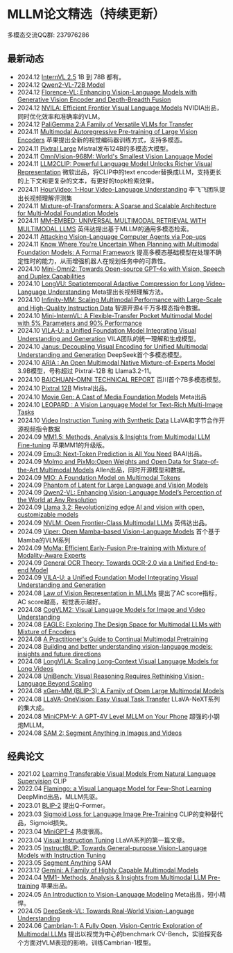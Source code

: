 # MLLM论文精选（持续更新）

多模态交流QQ群: 237976286

## 最新动态
- 2024.12 [InternVL 2.5](https://hf-mirror.com/collections/OpenGVLab/internvl-25-673e1019b66e2218f68d7c1c)  1B 到 78B 都有。
- 2024.12 [Qwen2-VL-72B Model](https://hf-mirror.com/Qwen/Qwen2-VL-72B) 
- 2024.12 [Florence-VL: Enhancing Vision-Language Models with Generative Vision Encoder and Depth-Breadth Fusion](https://arxiv.org/abs/2412.04424) 
- 2024.12 [NVILA: Efficient Frontier Visual Language Models](https://arxiv.org/abs/2412.04468) NVIDIA出品，同时优化效率和准确率的VLM。
- 2024.12 [PaliGemma 2:A Family of Versatile VLMs for Transfer](https://arxiv.org/pdf/2412.03555) 
- 2024.11 [Multimodal Autoregressive Pre-training of Large Vision Encoders](https://arxiv.org/pdf/2411.14402) 苹果提出全新的视觉编码器训练方式，支持多模态。
- 2024.11 [Pixtral Large](https://mistral.ai/news/pixtral-large/) Mistral发布124B的多模态大模型。
- 2024.11 [OmniVision-968M: World's Smallest Vision Language Model](https://nexa.ai/blogs/omni-vision)
- 2024.11 [LLM2CLIP: Powerful Language Model Unlocks Richer Visual Representation](https://microsoft.github.io/LLM2CLIP/) 微软出品，将CLIP中的text encoder替换成LLM，支持更长的上下文和更复杂的文本，有更好的topk检索效果。
- 2024.11 [HourVideo: 1-Hour Video-Language Understanding](https://arxiv.org/abs/2411.04998) 李飞飞团队提出长视频理解评测集
- 2024.11 [Mixture-of-Transformers: A Sparse and Scalable Architecture for Multi-Modal Foundation Models](https://arxiv.org/abs/2411.04996)
- 2024.11 [MM-EMBED: UNIVERSAL MULTIMODAL RETRIEVAL WITH MULTIMODAL LLMS](https://arxiv.org/pdf/2411.02571) 英伟达提出基于MLLM的通用多模态检索。
- 2024.11 [Attacking Vision-Language Computer Agents via Pop-ups](https://arxiv.org/abs/2411.02391) 
- 2024.11 [Know Where You're Uncertain When Planning with Multimodal Foundation Models: A Formal Framework](https://arxiv.org/abs/2411.01639) 提高多模态基础模型在处理不确定性时的能力，从而增强机器人在规划任务中的可靠性。
- 2024.10 [Mini-Omni2: Towards Open-source GPT-4o with Vision, Speech and Duplex Capabilities](https://arxiv.org/abs/2410.11190)
- 2024.10 [LongVU: Spatiotemporal Adaptive Compression for Long Video-Language Understanding](https://arxiv.org/pdf/2410.17434) Meta提出长视频理解方法。
- 2024.10 [Infinity-MM: Scaling Multimodal Performance with Large-Scale and High-Quality Instruction Data](https://arxiv.org/pdf/2410.18558) 智源开源4千万多模态指令数据。
- 2024.10 [Mini-InternVL: A Flexible-Transfer Pocket Multimodal Model with 5% Parameters and 90% Performance](https://arxiv.org/abs/2410.16261) 
- 2024.10 [VILA-U: a Unified Foundation Model Integrating Visual Understanding and Generation](https://arxiv.org/pdf/2409.04429) VILA团队的统一理解和生成模型。
- 2024.10 [Janus: Decoupling Visual Encoding for Unified Multimodal Understanding and Generation](https://arxiv.org/pdf/2410.13848) DeepSeek首个多模态模型。
- 2024.10 [ARIA : An Open Multimodal Native Mixture-of-Experts Model](https://arxiv.org/pdf/2410.05993) 3.9B模型，号称超过 Pixtral-12B 和 Llama3.2-11。
- 2024.10 [BAICHUAN-OMNI TECHNICAL REPORT](https://arxiv.org/pdf/2410.08565) 百川首个7B多模态模型。
- 2024.10 [Pixtral 12B](https://arxiv.org/abs/2410.07073) Mistral出品。
- 2024.10 [Movie Gen: A Cast of Media Foundation Models](https://ai.meta.com/static-resource/movie-gen-research-paper) Meta出品
- 2024.10 [LEOPARD : A Vision Language Model for Text-Rich Multi-Image Tasks](https://arxiv.org/pdf/2410.01744) 
- 2024.10 [Video Instruction Tuning with Synthetic Data](https://llava-vl.github.io/blog/2024-09-30-llava-video/) LLaVA和字节合作开源视频指令数据
- 2024.09 [MM1.5: Methods, Analysis & Insights from Multimodal LLM Fine-tuning](https://arxiv.org/abs/2409.20566) 苹果MM1的升级版。
- 2024.09 [Emu3: Next-Token Prediction is All You Need](https://emu.baai.ac.cn/about) BAAI出品。
- 2024.09 [Molmo and PixMo:Open Weights and Open Data for State-of-the-Art Multimodal Models](https://www.arxiv.org/abs/2409.17146) Allen出品，同时开源模型和数据。
- 2024.09 [MIO: A Foundation Model on Multimodal Tokens](https://arxiv.org/abs/2409.17692)
- 2024.09 [Phantom of Latent for Large Language and Vision Models](https://arxiv.org/abs/2409.14713)
- 2024.09 [Qwen2-VL: Enhancing Vision-Language Model’s Perception of the World at Any Resolution](https://arxiv.org/pdf/2409.12191)
- 2024.09 [Llama 3.2: Revolutionizing edge AI and vision with open, customizable models](https://ai.meta.com/blog/llama-3-2-connect-2024-vision-edge-mobile-devices/) 
- 2024.09 [NVLM: Open Frontier-Class Multimodal LLMs](https://arxiv.org/pdf/2409.11402) 英伟达出品。
- 2024.09 [Viper: Open Mamba-based Vision-Language Models](https://github.com/EvanZhuang/viper/tree/main) 首个基于Mamba的VLM系列
- 2024.09 [MoMa: Efficient Early-Fusion Pre-training with Mixture of Modality-Aware Experts](https://arxiv.org/abs/2407.21770)
- 2024.09 [General OCR Theory: Towards OCR-2.0 via a Unified End-to-end Model](https://arxiv.org/pdf/2409.01704v1) 
- 2024.09 [VILA-U: a Unified Foundation Model Integrating Visual Understanding and Generation](https://www.arxiv.org/pdf/2409.04429) 
- 2024.08 [Law of Vision Representation in MLLMs](https://arxiv.org/abs/2408.16357) 提出了AC score指标，AC score越高，视觉表示越好。
- 2024.08 [CogVLM2: Visual Language Models for Image and Video Understanding](https://arxiv.org/abs/2408.16500)
- 2024.08 [EAGLE: Exploring The Design Space for Multimodal LLMs with Mixture of Encoders](https://arxiv.org/pdf/2408.15998)
- 2024.08 [A Practitioner's Guide to Continual Multimodal Pretraining](https://www.arxiv.org/abs/2408.14471)
- 2024.08 [Building and better understanding vision-language models: insights and future directions](https://www.arxiv.org/pdf/2408.12637)
- 2024.08 [LongVILA: Scaling Long-Context Visual Language Models for Long Videos](https://arxiv.org/abs/2408.10188)
- 2024.08 [UniBench: Visual Reasoning Requires Rethinking Vision-Language Beyond Scaling](https://arxiv.org/pdf/2408.04810)
- 2024.08 [xGen-MM (BLIP-3): A Family of Open Large Multimodal Models](https://www.arxiv.org/abs/2408.08872) 
- 2024.08 [LLaVA-OneVision: Easy Visual Task Transfer](https://arxiv.org/abs/2408.03326) LLaVA-NeXT系列的集大成。
- 2024.08 [MiniCPM-V: A GPT-4V Level MLLM on Your Phone](https://arxiv.org/abs/2408.01800) 超强的小钢炮MLLM。
- 2024.08 [SAM 2: Segment Anything in Images and Videos](https://arxiv.org/abs/2408.00714) 

## 经典论文
- 2021.02 [Learning Transferable Visual Models From Natural Language Supervision](https://arxiv.org/pdf/2103.00020) CLIP
- 2022.04 [Flamingo: a Visual Language Model for Few-Shot Learning](https://proceedings.neurips.cc/paper_files/paper/2022/file/960a172bc7fbf0177ccccbb411a7d800-Paper-Conference.pdf) DeepMind出品，MLLM先驱。
- 2023.01 [BLIP-2](https://arxiv.org/abs/2301.12597) 提出Q-Former。
- 2023.03 [Sigmoid Loss for Language Image Pre-Training](https://arxiv.org/abs/2303.15343) CLIP的变种替代品，Sigmoid损失。
- 2023.04 [MiniGPT-4](https://arxiv.org/abs/2304.10592) 热度很高。
- 2023.04 [Visual Instruction Tuning](https://arxiv.org/abs/2304.08485) LLaVA系列的第一篇文章。
- 2023.05 [InstructBLIP: Towards General-purpose Vision-Language Models with Instruction Tuning](https://arxiv.org/abs/2305.06500) 
- 2023.05 [Segment Anything](https://arxiv.org/abs/2304.02643) SAM
- 2023.12 [Gemini: A Family of Highly Capable Multimodal Models](https://arxiv.org/pdf/2312.11805) 
- 2024.04 [MM1- Methods, Analysis & Insights from Multimodal LLM Pre-training](https://arxiv.org/abs/2403.09611) 苹果出品。
- 2024.05 [An Introduction to Vision-Language Modeling](https://arxiv.org/pdf/2405.17247) Meta出品，短小精悍。
- 2024.05 [DeepSeek-VL: Towards Real-World Vision-Language Understanding](https://arxiv.org/pdf/2403.05525)
- 2024.06 [Cambrian-1: A Fully Open, Vision-Centric Exploration of Multimodal LLMs](https://arxiv.org/abs/2406.16860) 提出以视觉为中心的benchmark CV-Bench，实验探究各个方面对VLM表现的影响，训练Cambrian-1模型。
